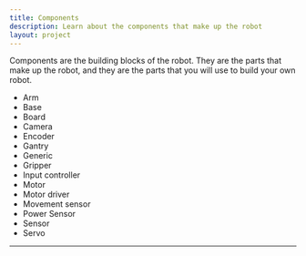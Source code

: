 ```yaml
---
title: Components
description: Learn about the components that make up the robot
layout: project
---
```


Components are the building blocks of the robot. They are the parts that make up the robot, and they are the parts that you will use to build your own robot.

- Arm
- Base
- Board
- Camera
- Encoder
- Gantry
- Generic
- Gripper
- Input controller
- Motor
- Motor driver
- Movement sensor
- Power Sensor
- Sensor
- Servo

---
